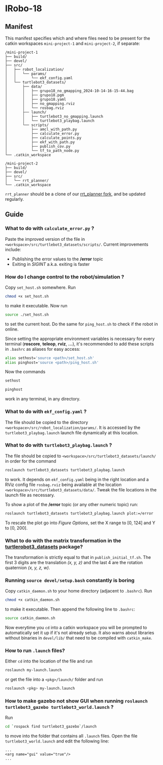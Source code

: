 # IRobo-18

## Manifest
This manifest specifies which and where files need to be present for the catkin workspaces `mini-project-1` and `mini-project-2`, if separate:
```
/mini-project-1
├── build/
├── devel/
├── src/
│   ├── robot_localization/
│   │   └── params/
│   │       └── ekf_config.yaml   
│   └── turtlebot3_datasets/
│       ├── data/
│       │   ├── grupo18_no_gmapping_2024-10-14-16-15-44.bag
│       │   ├── grupo18.pgm
│       │   ├── grupo18.yaml
│       │   ├── no_gmapping.rviz
│       │   └── rosbag.rviz
│       ├── launch/
│       │   ├── turtlebot3_no_gmapping.launch
│       │   └── turtlebot3_playbag.launch
│       └── scripts/
│           ├── amcl_with_path.py 
│           ├── calculate_error.py
│           ├── calculate_points.py
│           ├── ekf_with_path.py 
│           ├── publish_cov.py 
│           └── tf_to_path_node.py
└── .catkin_workspace

/mini-project-2
├── build/
├── devel/
├── src/
│   └── rrt_planner/
└── .catkin_workspace
```

`rrt_planner` should be a clone of our [rrt_planner fork](https://github.com/Ricardo-Tx/rrt_planner), and be updated regularly.

## Guide

### What to do with `calculate_error.py` ?
Paste the improved version of the file in `<workspace>/src/turtlebot3_datasets/scripts/`.
Current improvements include:
- Publishing the error values to the **/error** topic
- Exiting in *SIGINT* a.k.a. exiting is faster

### How do I change control to the robot/simulation ?

Copy `set_host.sh` somewhere.
Run
```bash
chmod +x set_host.sh
```
to make it executable. Now run
```bash
source ./set_host.sh
```
to set the current host. Do the same for `ping_host.sh` to check if the robot in online.

Since setting the appropriate environment variables is necessary for every terminal (**roscore**, **teleop**, **rviz**, **...**), it's recommended to add these scripts in `.bashrc` as aliases for easy access:
```bash
alias sethost='source <path>/set_host.sh'
alias pinghost='source <path>/ping_host.sh'
```
Now the commands
```bash
sethost
```
```bash
pinghost
```
work in any terminal, in any directory.

### What to do with `ekf_config.yaml` ?

The file should be copied to the directory `<workspace>/src/robot_localization/params/`. It is accessed by the `turtlebot3_playbag.launch` launch file dynamically at this location.

### What to do with `turtlebot3_playbag.launch` ?

The file should be copied to `<workspace>/src/turtlebot3_datasets/launch/` in order for the command 
```bash
roslaunch turtlebot3_datasets turtlebot3_playbag.launch
``` 
to work. It depends on `ekf_config.yaml` being in the right location and a RViz config file `rosbag.rviz` being available at the location `<workspace>/src/turtlebot3_datasets/data/`. Tweak the file locations in the launch file as necessary.

To show a plot of the **/error** topic (or any other numeric topic) run:
```bash
roslaunch turtlebot3_datasets turtlebot3_playbag.launch plot:=/error
```
To rescale the plot go into *Figure Options*, set the X range to [0, 124] and Y to [0, 200].


### What to do with the matrix transformation in the [turtlerobot3_datasets](https://github.com/irob-labs-ist/turtlebot3_datasets) package?

The transformation is strictly equal to that in `publish_initial_tf.sh`. The first 3 digits are the translation *(x, y, z)* and the last 4 are the rotation quaternion *(x, y, z, w)*.

### Running `source devel/setup.bash` constantly is boring
Copy `catkin_daemon.sh` to your home directory (adjacent to `.bashrc`).
Run
```bash
chmod +x catkin_daemon.sh
```
to make it executable. Then append the following line to `.bashrc`:
```bash
source catkin_daemon.sh
```
Now everytime you `cd` into a catkin workspace you will be prompted to automatically set it up if it's not already setup. It also warns about libraries without binaries in `devel/lib/` that need to be compiled with `catkin_make`.

### How to run `.launch` files?
Either `cd` into the location of the file and run
```bash
roslaunch my-launch.launch
``` 
or get the file into a `<pkg>/launch/` folder and run
```bash
roslaunch <pkg> my-launch.launch
```

### How to make gazebo not show GUI when running `roslaunch turtlebot3_gazebo turtlebot3_world.launch` ?
Run
```bash
cd `rospack find turtlebot3_gazebo`/launch
```
to move into the folder that contains all `.launch` files. Open the file `turtlebot3_world.launch` and edit the following line: 
```
...
<arg name="gui" value="true"/>
...
```